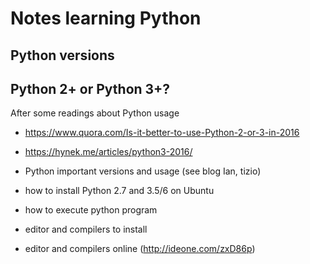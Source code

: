 
# Notes learning Python

## Python versions


## Python 2+ or Python 3+?

After some readings about Python usage 

* https://www.quora.com/Is-it-better-to-use-Python-2-or-3-in-2016
* https://hynek.me/articles/python3-2016/


* Python important versions and usage (see blog Ian, tizio)
* how to install Python 2.7 and 3.5/6 on Ubuntu
* how to execute python program
* editor and compilers to install
* editor and compilers online (http://ideone.com/zxD86p)

